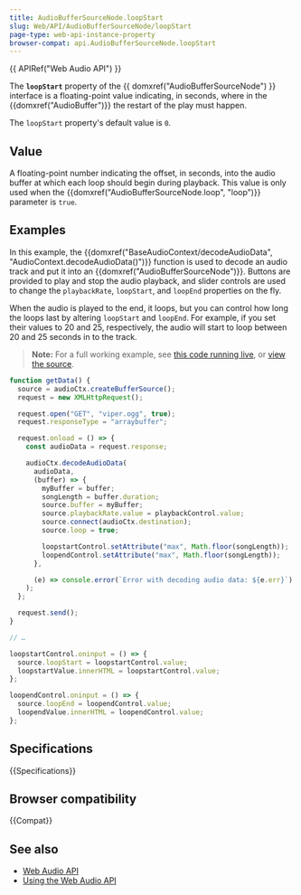 ```yaml
---
title: AudioBufferSourceNode.loopStart
slug: Web/API/AudioBufferSourceNode/loopStart
page-type: web-api-instance-property
browser-compat: api.AudioBufferSourceNode.loopStart
---
```


{{ APIRef("Web Audio API") }}

The **`loopStart`** property of the {{
  domxref("AudioBufferSourceNode") }} interface is a floating-point value indicating, in
seconds, where in the {{domxref("AudioBuffer")}} the restart of the play must happen.

The `loopStart` property's default value is `0`.

## Value

A floating-point number indicating the offset, in seconds, into the audio buffer at
which each loop should begin during playback. This value is only used when the
{{domxref("AudioBufferSourceNode.loop", "loop")}} parameter is `true`.

## Examples

In this example, the {{domxref("BaseAudioContext/decodeAudioData", "AudioContext.decodeAudioData()")}} function is used to
decode an audio track and put it into an {{domxref("AudioBufferSourceNode")}}. Buttons
are provided to play and stop the audio playback, and slider controls are used to change
the `playbackRate`, `loopStart`, and `loopEnd`
properties on the fly.

When the audio is played to the end, it loops, but you can control how long the loops
last by altering `loopStart` and `loopEnd`. For example, if you
set their values to 20 and 25, respectively, the audio will start to loop between 20 and
25 seconds in to the track.

> **Note:** For a full working example, see [this code running live](https://mdn.github.io/webaudio-examples/decode-audio-data/), or [view the source](https://github.com/mdn/webaudio-examples/tree/master/decode-audio-data).

```js
function getData() {
  source = audioCtx.createBufferSource();
  request = new XMLHttpRequest();

  request.open("GET", "viper.ogg", true);
  request.responseType = "arraybuffer";

  request.onload = () => {
    const audioData = request.response;

    audioCtx.decodeAudioData(
      audioData,
      (buffer) => {
        myBuffer = buffer;
        songLength = buffer.duration;
        source.buffer = myBuffer;
        source.playbackRate.value = playbackControl.value;
        source.connect(audioCtx.destination);
        source.loop = true;

        loopstartControl.setAttribute("max", Math.floor(songLength));
        loopendControl.setAttribute("max", Math.floor(songLength));
      },

      (e) => console.error(`Error with decoding audio data: ${e.err}`)
    );
  };

  request.send();
}

// …

loopstartControl.oninput = () => {
  source.loopStart = loopstartControl.value;
  loopstartValue.innerHTML = loopstartControl.value;
};

loopendControl.oninput = () => {
  source.loopEnd = loopendControl.value;
  loopendValue.innerHTML = loopendControl.value;
};
```

## Specifications

{{Specifications}}

## Browser compatibility

{{Compat}}

## See also

- [Web Audio API](/en-US/docs/Web/API/Web_Audio_API)
- [Using the Web Audio API](/en-US/docs/Web/API/Web_Audio_API/Using_Web_Audio_API)

